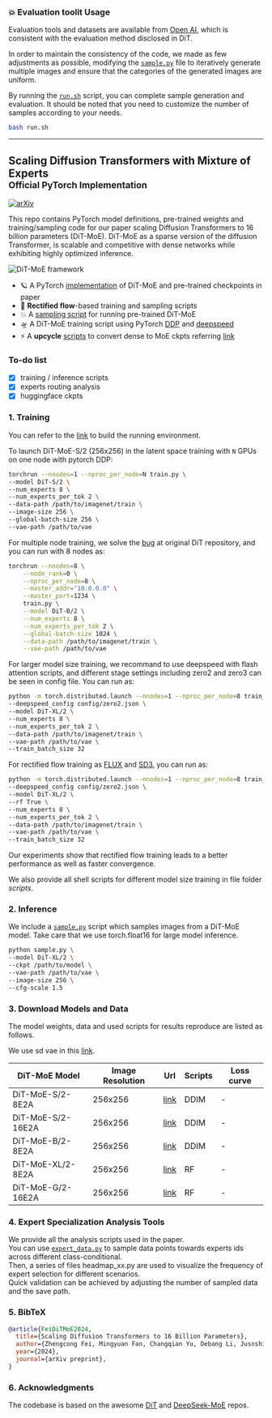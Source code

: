 ### 💥 Evaluation toolit Usage

Evaluation tools and datasets are available from [Open AI](https://github.com/openai/guided-diffusion), which is consistent with the evaluation method disclosed in DiT.

In order to maintain the consistency of the code, we made as few adjustments as possible, modifying the [`sample.py`](sample.py) file to iteratively generate multiple images and ensure that the categories of the generated images are uniform.

By running the [`run.sh`](run.sh) script, you can complete sample generation and evaluation. It should be noted that you need to customize the number of samples according to your needs.

```bash
bash run.sh
```
---

## Scaling Diffusion Transformers with Mixture of Experts <br><sub>Official PyTorch Implementation</sub>

[![arXiv](https://img.shields.io/badge/arXiv-2407.11633-b31b1b.svg)](https://arxiv.org/abs/2407.11633)

This repo contains PyTorch model definitions, pre-trained weights and training/sampling code for our paper scaling Diffusion Transformers to 16 billion parameters (DiT-MoE).
DiT-MoE as a sparse version of the diffusion Transformer, is scalable and competitive with dense networks while exhibiting highly optimized inference. 

![DiT-MoE framework](visuals/framework.png) 


* 🪐 A PyTorch [implementation](models.py) of DiT-MoE and pre-trained checkpoints in paper
* 🌋 **Rectified flow**-based training and sampling scripts 
* 💥 A [sampling script](sample.py) for running pre-trained DiT-MoE 
* 🛸 A DiT-MoE training script using PyTorch [DDP](train.py) and [deepspeed](train_deepspeed.py)
* ⚡️  A **upcycle** [scripts](https://github.com/feizc/DiT-MoE/blob/main/upcycle.py) to convert dense to MoE ckpts referring [link](https://github.com/alibaba/Pai-Megatron-Patch/blob/main/toolkits/model_checkpoints_convertor/qwen/hf2mcore_qwen1.5_dense_to_moe_convertor.sh) 


### To-do list

- [x] training / inference scripts
- [x] experts routing analysis
- [x] huggingface ckpts

### 1. Training 

You can refer to the [link](https://github.com/facebookresearch/DiT/blob/main/environment.yml) to build the running environment.

To launch DiT-MoE-S/2 (256x256) in the latent space training with `N` GPUs on one node with pytorch DDP:
```bash
torchrun --nnodes=1 --nproc_per_node=N train.py \
--model DiT-S/2 \
--num_experts 8 \
--num_experts_per_tok 2 \
--data-path /path/to/imagenet/train \
--image-size 256 \
--global-batch-size 256 \
--vae-path /path/to/vae
```


For multiple node training, we solve the [bug](https://github.com/facebookresearch/DiT/blob/main/train.py#L149) at original DiT repository, and you can run with 8 nodes as: 
```bash
torchrun --nnodes=8 \
    --node_rank=0 \
    --nproc_per_node=8 \
    --master_addr="10.0.0.0" \
    --master_port=1234 \
    train.py \
    --model DiT-B/2 \
    --num_experts 8 \
    --num_experts_per_tok 2 \
    --global-batch-size 1024 \
    --data-path /path/to/imagenet/train \
    --vae-path /path/to/vae
```


For larger model size training, we recommand to use deepspeed with flash attention scripts, and different stage settings including zero2 and zero3 can be seen in config file. 
You can run as:
```bash
python -m torch.distributed.launch --nnodes=1 --nproc_per_node=8 train_deepspeed.py \
--deepspeed_config config/zero2.json \
--model DiT-XL/2 \
--num_experts 8 \
--num_experts_per_tok 2 \
--data-path /path/to/imagenet/train \
--vae-path /path/to/vae \
--train_batch_size 32
```

For rectified flow training as [FLUX](https://github.com/black-forest-labs/flux) and [SD3](https://stability.ai/news/stable-diffusion-3), you can run as: 
```bash
python -m torch.distributed.launch --nnodes=1 --nproc_per_node=8 train_deepspeed.py \
--deepspeed_config config/zero2.json \
--model DiT-XL/2 \
--rf True \
--num_experts 8 \
--num_experts_per_tok 2 \
--data-path /path/to/imagenet/train \
--vae-path /path/to/vae \
--train_batch_size 32
```
Our experiments show that rectified flow training leads to a better performance as well as faster convergence. 


We also provide all shell scripts for different model size training in file folder *scripts*. 

### 2. Inference 

We include a [`sample.py`](sample.py) script which samples images from a DiT-MoE model. Take care that we use torch.float16 for large model inference. 
```bash
python sample.py \
--model DiT-XL/2 \
--ckpt /path/to/model \
--vae-path /path/to/vae \
--image-size 256 \
--cfg-scale 1.5
```


### 3. Download Models and Data 

The model weights, data and used scripts for results reproduce are listed as follows. 

We use sd vae in this [link](https://huggingface.co/feizhengcong/DiT-MoE/tree/main/sd-vae-ft-mse). 


| DiT-MoE Model     | Image Resolution | Url | Scripts | Loss curve |
|---------------|------------------|---------|---------|-------|
| DiT-MoE-S/2-8E2A | 256x256          | [link](https://huggingface.co/feizhengcong/DiT-MoE/blob/main/dit_moe_s_8E2A.pt)  | DDIM | -|
| DiT-MoE-S/2-16E2A | 256x256         | [link](https://huggingface.co/feizhengcong/DiT-MoE/blob/main/dit_moe_s_16E2A.pt)  | DDIM| -|
| DiT-MoE-B/2-8E2A | 256x256         | [link](https://huggingface.co/feizhengcong/DiT-MoE/blob/main/dit_moe_b_8E2A.pt)  | DDIM | -|
| DiT-MoE-XL/2-8E2A | 256x256         | [link](https://huggingface.co/feizhengcong/DiT-MoE/blob/main/dit_moe_xl_8E2A.pt)   | RF|-|
| DiT-MoE-G/2-16E2A | 256x256         | [link](https://huggingface.co/feizhengcong/DiT-MoE/blob/main/dit_moe_g_16E2A.pt)  | RF|-|


### 4. Expert Specialization Analysis Tools

We provide all the analysis scripts used in the paper.  
You can use [`expert_data.py`](analysis/expert_data.py) to sample data points towards experts ids across different class-conditional.  
Then, a series of files headmap_xx.py are used to visualize the frequency of expert selection for different scenarios.  
Quick validation can be achieved by adjusting the number of sampled data and the save path. 



### 5. BibTeX

```bibtex
@article{FeiDiTMoE2024,
  title={Scaling Diffusion Transformers to 16 Billion Parameters},
  author={Zhengcong Fei, Mingyuan Fan, Changqian Yu, Debang Li, Jusnshi Huang},
  year={2024},
  journal={arXiv preprint},
}
```


### 6. Acknowledgments

The codebase is based on the awesome [DiT](https://github.com/facebookresearch/DiT) and [DeepSeek-MoE](https://github.com/deepseek-ai/DeepSeek-MoE) repos. 


